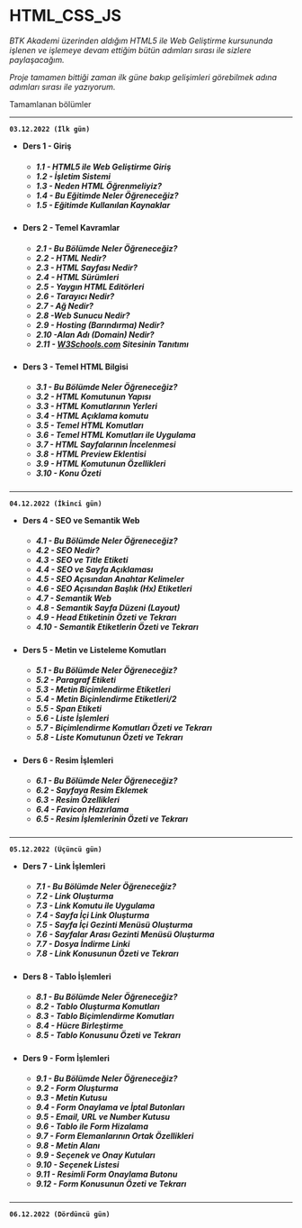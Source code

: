 # HTML_CSS_JS
<i>
BTK Akademi üzerinden aldığım HTML5 ile Web Geliştirme kursununda işlenen ve işlemeye devam ettiğim bütün adımları sırası ile sizlere paylaşacağım.

Proje tamamen bittiği zaman ilk güne bakıp gelişimleri görebilmek adına adımları sırası ile yazıyorum.

</i>


Tamamlanan bölümler

<hr>
<b>

    03.12.2022 (İlk gün)
- Ders 1 - Giriş
<ul>
<h5>

- 1.1 - HTML5 ile Web Geliştirme Giriş
- 1.2 - İşletim Sistemi
- 1.3 - Neden HTML Öğrenmeliyiz?
- 1.4 - Bu Eğitimde Neler Öğreneceğiz?
- 1.5 - Eğitimde Kullanılan Kaynaklar
</ul>


- Ders 2 - Temel Kavramlar
<ul>
<h5>

- 2.1 - Bu Bölümde Neler Öğreneceğiz?
- 2.2 - HTML Nedir?
- 2.3 - HTML Sayfası Nedir?
- 2.4 - HTML Sürümleri
- 2.5 - Yaygın HTML Editörleri
- 2.6 - Tarayıcı Nedir?
- 2.7 - Ağ Nedir?
- 2.8 -Web Sunucu Nedir?
- 2.9 - Hosting (Barındırma) Nedir?
- 2.10 -Alan Adı (Domain) Nedir?
- 2.11 - <a href="https://www.w3schools.com/">W3Schools.com</a> Sitesinin Tanıtımı
</ul>


- Ders 3 - Temel HTML Bilgisi 
<ul>
<h5>

- 3.1 - Bu Bölümde Neler Öğreneceğiz?
- 3.2 - HTML Komutunun Yapısı
- 3.3 - HTML Komutlarının Yerleri
- 3.4 - HTML Açıklama komutu
- 3.5 - Temel HTML Komutları
- 3.6 - Temel HTML Komutları ile Uygulama
- 3.7 - HTML Sayfalarının İncelenmesi
- 3.8 - HTML Preview Eklentisi
- 3.9 - HTML Komutunun Özellikleri
- 3.10 -  Konu Özeti
</ul>


<b>

<hr>

    04.12.2022 (İkinci gün)
- Ders 4 - SEO ve Semantik Web
<ul>
<h5>

- 4.1 - Bu Bölümde Neler Öğreneceğiz?
- 4.2 - SEO Nedir?
- 4.3 - SEO ve Title Etiketi
- 4.4 - SEO ve Sayfa Açıklaması
- 4.5 - SEO Açısından Anahtar Kelimeler
- 4.6 - SEO Açısından Başlık (Hx) Etiketleri
- 4.7 - Semantik Web
- 4.8 - Semantik Sayfa Düzeni (Layout)
- 4.9 - Head Etiketinin Özeti ve Tekrarı
- 4.10 - Semantik Etiketlerin Özeti ve Tekrarı
</ul>


- Ders 5 - Metin ve Listeleme Komutları
<ul>
<h5>

- 5.1 - Bu Bölümde Neler Öğreneceğiz?
- 5.2 - Paragraf Etiketi
- 5.3 - Metin Biçimlendirme Etiketleri
- 5.4 - Metin Biçinlendirme Etiketleri/2
- 5.5 - Span Etiketi
- 5.6 - Liste İşlemleri
- 5.7 - Biçimlendirme Komutları Özeti ve Tekrarı
- 5.8 - Liste Komutunun Özeti ve Tekrarı
</ul>


- Ders 6 - Resim İşlemleri
<ul>
<h5>

- 6.1 - Bu Bölümde Neler Öğreneceğiz?
- 6.2 - Sayfaya Resim Eklemek
- 6.3 - Resim Özellikleri
- 6.4 - Favicon Hazırlama
- 6.5 - Resim İşlemlerinin Özeti ve Tekrarı
</ul>


<b>

<hr>

    05.12.2022 (Üçüncü gün)

- Ders 7 - Link İşlemleri
<ul>
<h5>

- 7.1 - Bu Bölümde Neler Öğreneceğiz?
- 7.2 - Link Oluşturma
- 7.3 - Link Komutu ile Uygulama
- 7.4 - Sayfa İçi Link Oluşturma
- 7.5 - Sayfa İçi Gezinti Menüsü Oluşturma
- 7.6 - Sayfalar Arası Gezinti Menüsü Oluşturma
- 7.7 - Dosya İndirme Linki
- 7.8 - Link Konusunun Özeti ve Tekrarı
</ul>


- Ders 8 - Tablo İşlemleri
<ul>
<h5>

- 8.1 - Bu Bölümde Neler Öğreneceğiz?
- 8.2 - Tablo Oluşturma Komutları
- 8.3 - Tablo Biçimlendirme Komutları
- 8.4 - Hücre Birleştirme
- 8.5 - Tablo Konusunu Özeti ve Tekrarı
</ul>


- Ders 9 - Form İşlemleri
<ul>
<h5>

- 9.1 - Bu Bölümde Neler Öğreneceğiz?
- 9.2 - Form Oluşturma
- 9.3 - Metin Kutusu
- 9.4 - Form Onaylama ve İptal Butonları
- 9.5 - Email, URL ve Number Kutusu
- 9.6 - Tablo ile Form Hizalama
- 9.7 - Form Elemanlarının Ortak Özellikleri
- 9.8 - Metin Alanı
- 9.9 - Seçenek ve Onay Kutuları
- 9.10 - Seçenek Listesi
- 9.11 - Resimli Form Onaylama Butonu
- 9.12 - Form Konusunun Özeti ve Tekrarı
</ul>

<b>

<hr>

    06.12.2022 (Dördüncü gün)
